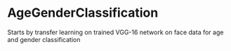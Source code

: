 # AgeGenderClassification

Starts by transfer learning on trained VGG-16 network on face data for age and gender classification
